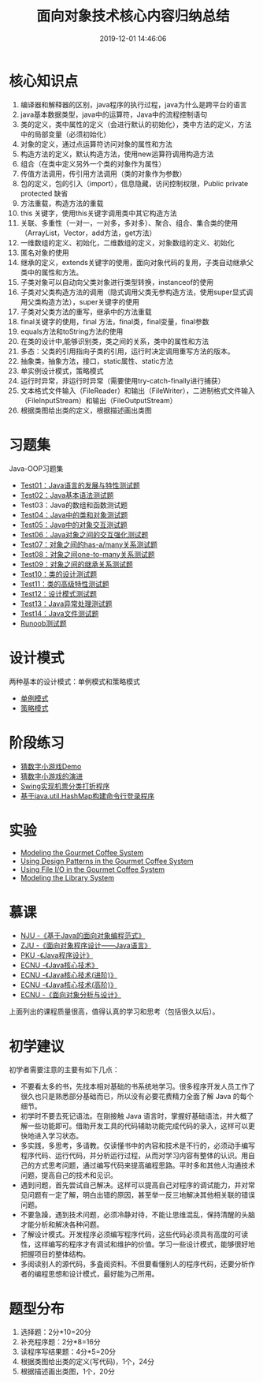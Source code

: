 ﻿---
title: 面向对象技术核心内容归纳总结
date: 2019-12-01 14:46:06
summary: 基于Java语言描述的面向对象程序设计内容，包括核心知识、习题集、面向对象的软件工程方法的核心概念。
tags:
- 面向对象
- 软件工程
categories:
- 软件工程
---

# 核心知识点

1. 编译器和解释器的区别，java程序的执行过程，java为什么是跨平台的语言
2. java基本数据类型，java中的运算符，Java中的流程控制语句
3. 类的定义，类中属性的定义（会进行默认的初始化），类中方法的定义，方法中的局部变量（必须初始化）
4. 对象的定义，通过点运算符访问对象的属性和方法
5. 构造方法的定义，默认构造方法，使用new运算符调用构造方法
6. 组合（在类中定义另外一个类的对象作为属性）
7. 传值方法调用，传引用方法调用（类的对象作为参数）
8. 包的定义，包的引入（import），信息隐藏，访问控制权限，Public private protected 缺省
9.  方法重载，构造方法的重载
10.  this 关键字，使用this关键字调用类中其它构造方法
11. 关联、多重性（一对一，一对多，多对多）、聚合、组合、集合类的使用（ArrayList，Vector，add方法，get方法）
12. 一维数组的定义、初始化，二维数组的定义，对象数组的定义、初始化
13. 匿名对象的使用
14. 继承的定义，extends关键字的使用，面向对象代码的复用，子类自动继承父类中的属性和方法。
15. 子类对象可以自动向父类对象进行类型转换，instanceof的使用
16. 子类对父类构造方法的调用（隐式调用父类无参构造方法，使用super显式调用父类构造方法），super关键字的使用
17. 子类对父类方法的重写，继承中的方法重载
18. final关键字的使用，final 方法，final类，final变量，final参数
19. equals方法和toString方法的使用
20. 在类的设计中,能够识别类，类之间的关系，类中的属性和方法
21. 多态：父类的引用指向子类的引用，运行时决定调用重写方法的版本。
22. 抽象类，抽象方法，接口，static属性、static方法
23. 单实例设计模式，策略模式
24. 运行时异常，非运行时异常（需要使用try-catch-finally进行捕获）
25. 文本格式文件输入（FileReader）和输出（FileWriter），二进制格式文件输入（FileInputStream）和输出（FileOutputStream）
26. 根据类图给出类的定义，根据描述画出类图

# 习题集
Java-OOP习题集

- [Test01：Java语言的发展与特性测试题](https://blog.csdn.net/weixin_43896318/article/details/103307505)
- [Test02：Java基本语法测试题](https://blog.csdn.net/weixin_43896318/article/details/103312815)
- Test03：Java的数组和函数测试题
- [Test04：Java中的类和对象测试题](https://blog.csdn.net/weixin_43896318/article/details/103312837)
- [Test05：Java中的对象交互测试题](https://blog.csdn.net/weixin_43896318/article/details/103312881)
- [Test06：Java对象之间的交互强化测试题](https://blog.csdn.net/weixin_43896318/article/details/103312950)
- [Test07：对象之间的has-a/many关系测试题](https://blog.csdn.net/weixin_43896318/article/details/103312977)
- [Test08：对象之间one-to-many关系测试题](https://blog.csdn.net/weixin_43896318/article/details/103313002)
- [Test09：对象之间的继承关系测试题](https://blog.csdn.net/weixin_43896318/article/details/103313017)
- [Test10：类的设计测试题](https://blog.csdn.net/weixin_43896318/article/details/103313032)
- [Test11：类的高级特性测试题](https://blog.csdn.net/weixin_43896318/article/details/103313048)
- [Test12：设计模式测试题](https://blog.csdn.net/weixin_43896318/article/details/103313077)
- [Test13：Java异常处理测试题](https://blog.csdn.net/weixin_43896318/article/details/103313091)
- [Test14：Java文件测试题](https://blog.csdn.net/weixin_43896318/article/details/103312926)
- [Runoob测试题](https://www.runoob.com/quiz/java-quiz.html)

# 设计模式

两种基本的设计模式：单例模式和策略模式
- [单例模式](https://blankspace.blog.csdn.net/article/details/105337542)
- [策略模式](https://blankspace.blog.csdn.net/article/details/105337577)

# 阶段练习

- [猜数字小游戏Demo](https://blankspace.blog.csdn.net/article/details/90267025)
- [猜数字小游戏的演进](https://blankspace.blog.csdn.net/article/details/105326344)
- [Swing实现机票分类打折程序](https://blankspace.blog.csdn.net/article/details/90266820)
- [基于java.util.HashMap构建命令行登录程序](https://blankspace.blog.csdn.net/article/details/101616459)

# 实验

- [Modeling the Gourmet Coffee System](https://blog.csdn.net/weixin_43896318/article/details/103329716)
- [Using Design Patterns in the Gourmet Coffee System](https://blog.csdn.net/weixin_43896318/article/details/104447707)
- [Using File I/O in the Gourmet Coffee System](https://blog.csdn.net/weixin_43896318/article/details/104447707)
- [Modeling the Library System](https://blankspace.blog.csdn.net/article/details/105337067)

# 慕课

- [NJU -《基于Java的面向对象编程范式》](http://www.icourse163.org/course/NJU-1002246017)
- [ZJU -《面向对象程序设计——Java语言》](http://www.icourse163.org/course/ZJU-1001542001)
- [PKU -《Java程序设计》](http://www.icourse163.org/course/PKU-1001941004)
- [ECNU -《Java核心技术》](http://www.icourse163.org/course/ECNU-1002842004)
- [ECNU -《Java核心技术(进阶)》](http://www.icourse163.org/course/ECNU-1003718005)
- [ECNU -《Java核心技术(高阶)》](http://www.icourse163.org/course/ECNU-1206500807)
- [ECNU -《面向对象分析与设计》](http://www.icourse163.org/course/ECNU-1003434002)

上面列出的课程质量很高，值得认真的学习和思考（包括很久以后）。

# 初学建议

初学者需要注意的主要有如下几点：

- 不要看太多的书，先找本相对基础的书系统地学习。很多程序开发人员工作了很久也只是熟悉部分基础而已，所以没有必要花费精力全面了解 Java 的每个细节。
- 初学时不要去死记语法。在刚接触 Java 语言时，掌握好基础语法，并大概了解一些功能即可。借助开发工具的代码辅助功能完成代码的录入，这样可以更快地进入学习状态。
- 多实践，多思考，多请教。仅读懂书中的内容和技术是不行的，必须动手编写程序代码、运行代码，并分析运行过程，从而对学习内容有整体的认识。用自己的方式思考问题，通过编写代码来提高编程思路。平时多和其他人沟通技术问题，提高自己的技术和见识。
- 遇到问题，首先尝试自己解决。这样可以提高自己对程序的调试能力，并对常见问题有一定了解，明白出错的原因，甚至举一反三地解决其他相关联的错误问题。
- 不要急躁，遇到技术问题，必须冷静对待，不能让思维混乱，保持清醒的头脑才能分析和解决各种问题。
- 了解设计模式。开发程序必须编写程序代码，这些代码必须具有高度的可读性，这样编写的程序才有调试和维护的价值。学习一些设计模式，能够很好地把握项目的整体结构。
- 多阅读别人的源代码，多査阅资料。不但要看懂别人的程序代码，还要分析作者的编程思想和设计模式，最好能为己所用。

# 题型分布

1. 选择题：2分*10=20分
2. 补充程序题：2分*8=16分
3. 读程序写结果题：4分*5=20分
4. 根据类图给出类的定义(写代码)，1个，24分
5. 根据描述画出类图，1个，20分

